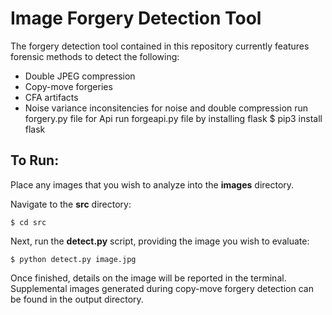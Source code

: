 # Image Forgery Detection Tool
The forgery detection tool contained in this repository currently features forensic methods to detect the following:

- Double JPEG compression
- Copy-move forgeries
- CFA artifacts
- Noise variance inconsitencies
for noise and double compression run forgery.py file
for Api run forgeapi.py file by installing flask
$ pip3 install flask

## To Run:
Place any images that you wish to analyze into the **images** directory.

Navigate to the **src** directory:
```
$ cd src
```

Next, run the **detect.py** script, providing the image you wish to evaluate:
```
$ python detect.py image.jpg
```

Once finished, details on the image will be reported in the terminal. Supplemental images generated during copy-move forgery detection can be found in the output directory.
